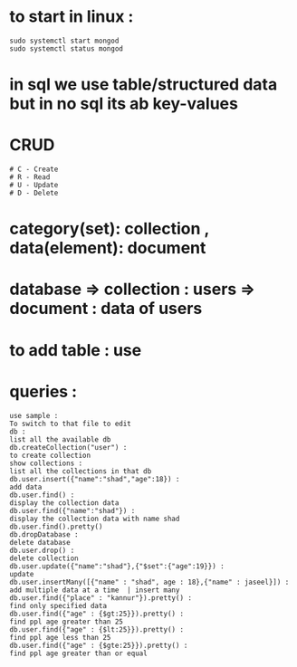# to start in linux : 
    sudo systemctl start mongod
    sudo systemctl status mongod


# in sql we use table/structured data but in no sql its ab key-values 

# CRUD
    # C - Create
    # R - Read
    # U - Update
    # D - Delete

# category(set): collection , data(element): document

# database => collection : users => document : data of users 
# to add table : use 
# queries : 
    use sample :                                                            To switch to that file to edit
    db :                                                                    list all the available db
    db.createCollection("user") :                                           to create collection 
    show collections :                                                      list all the collections in that db
    db.user.insert({"name":"shad","age":18}) :                              add data
    db.user.find() :                                                        display the collection data 
    db.user.find({"name":"shad"}) :                                         display the collection data with name shad
    db.user.find().pretty()
    db.dropDatabase :                                                       delete database
    db.user.drop() :                                                        delete collection
    db.user.update({"name":"shad"},{"$set":{"age":19}}) :                   update
    db.user.insertMany([{"name" : "shad", age : 18},{"name" : jaseel}]) :   add multiple data at a time  | insert many
    db.user.find({"place" : "kannur"}).pretty() :                           find only specified data
    db.user.find({"age" : {$gt:25}}).pretty() :                             find ppl age greater than 25 
    db.user.find({"age" : {$lt:25}}).pretty() :                             find ppl age less than 25
    db.user.find({"age" : {$gte:25}}).pretty() :                            find ppl age greater than or equal 

    
